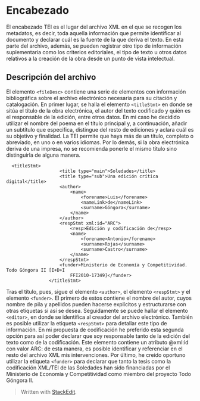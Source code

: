 Encabezado
==========
El encabezado TEI es el lugar del archivo XML en el que se recogen los metadatos, es decir, toda aquella información que permite identificar al documento y declarar cuál es la fuente de la que deriva el texto. En esta parte del archivo, además, se pueden registrar otro tipo de información suplementaria como los criterios editoriales, el tipo de texto u otros datos relativos a la creación de la obra desde un punto de vista intelectual. 

Descripción del archivo
-----------------------
El elemento `<fileDesc>` contiene una serie de elementos con información bibliográfica sobre el archivo electrónico necesaria para su citación y catalogación. En primer lugar, se halla el elemento `<titleStmt>` en donde se sitúa el título de la obra electrónica, el autor del texto codificado y quién es el responsable de la edición, entre otros datos. En mi caso he decidido utilizar el nombre del poema en el título principal y, a continuación, añadir un subtítulo que especifica, distingue del resto de ediciones y aclara cuál es su objetivo y finalidad. La TEI permite que haya más de un título, completo o abreviado, en uno o en varios idiomas. Por lo demás, si la obra electrónica deriva de una impresa, no se recomienda ponerle el mismo título sino distinguirla de alguna manera.

  

      <titleStmt>
                        <title type="main">Soledades</title>
                        <title type="sub">Una edición crítica digital</title>
                        <author>
                            <name>
                                <forename>Luis</forename>
                                <nameLink>de</nameLink>
                                <surname>Góngora</surname>
                            </name>
                        </author>
                        <respStmt xml:id="ARC">
                            <resp>Edición y codificación de</resp>
                            <name>
                                <forename>Antonio</forename>
                                <surname>Rojas</surname>
                                <surname>Castro</surname>
                            </name>
                        </respStmt>
                        <funder>Ministerio de Economía y Competitividad. Todo Góngora II [I+D+I
                            FFI2010-17349]</funder>
                    </titleStmt>

Tras el título, pues, sigue el elemento `<author>`, el elemento `<respStmt>` y el elemento `<funder>`. El primero de estos contiene el nombre del autor, cuyos nombre de pila y apellidos pueden hacerse explícitos y estructurarse con otras etiquetas si así se desea. Seguidamente se puede hallar el elemento `<editor>`, en donde se identifica al creador del archivo electrónico. También es posible utilizar la etiqueta `<respStmt>` para detallar este tipo de información. En mi propuesta de codificación he preferido esta segunda opción para así poder declarar que soy responsable tanto de la edición del texto como de la codificación. Este elemento contiene un atributo @xml:id con valor ARC: de esta manera, es posible identificar y referenciar en el resto del archivo XML mis intervenciones. Por último, he creído oportuno utilizar la etiqueta `<funder>` para declarar que tanto la tesis como la codificación XML/TEI de las Soledades han sido financiadas por el Ministerio de Economía y Competitividad como miembro del proyecto Todo Góngora II.



> Written with [StackEdit](https://stackedit.io/).
